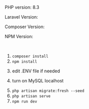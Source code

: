 <p>PHP version: 8.3</p>
<p>Laravel Version: </p>
<p>Composer Version: </p>
<p>NPM Version: </p>

<br>

1. <code>composer install</code>
2. <code>npm install</code>
3. <p>edit .ENV file if needed</p>
4. <p>turn on MySQL localhost</p>
4. <code>php artisan migrate:fresh --seed</code>
5. <code>php artisan serve</code>
6. <code>npm run dev</code>
